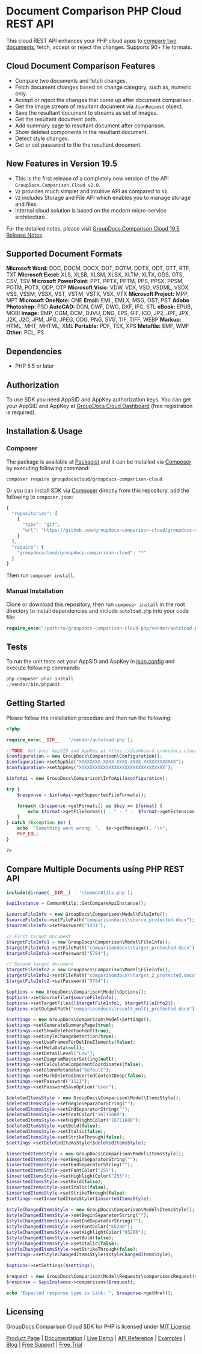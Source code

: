 # Document Comparison PHP Cloud REST API

This cloud REST API enhances your PHP cloud apps to [compare two documents](https://products.groupdocs.cloud/comparison/php), fetch, accept or reject the changes. Supports 90+ file formats.

## Cloud Document Comparison Features

- Compare two documents and fetch changes.
- Fetch document changes based on change category, such as, numeric only.
- Accept or reject the changes that come up after document comparison.
- Get the image stream of resultant document via `JsonRequest` object.
- Save the resultant document to streams as set of images.
- Get the resultant document path.
- Add summary page to resultant document after comparison.
- Show deleted components in the resultant document.
- Detect style changes.
- Get or set password to the the resultant document.

## New Features in Version 19.5

- This is the first release of a completely new version of the API `GroupDocs.Comparison.Cloud v2.0`.
- `V2` provides much simpler and intuitive API as compared to `V1`.
- `V2` includes Storage and File API which enables you to manage storage and files.
- Internal cloud solution is based on the modern micro-service architecture.

For the detailed notes, please visit [GroupDocs.Comparison Cloud 19.5 Release Notes](https://wiki.groupdocs.cloud/comparisoncloud/release-notes/2019/groupdocs-comparison-cloud-19-5-release-notes/).

## Supported Document Formats

**Microsoft Word:** DOC, DOCM, DOCX, DOT, DOTM, DOTX, ODT, OTT, RTF, TXT
**Microsoft Excel:** XLS, XLSB, XLSM, XLSX, XLTM, XLTX, ODS, OTS, CSV, TSV
**Microsoft PowerPoint:** PPT, PPTX, PPTM, PPS, PPSX, PPSM, POTM, POTX, ODP, OTP
**Microsoft Visio:** VDW, VDX, VSD, VSDML, VSDX, VSS, VSSM, VSSX, VST, VSTM, VSTX, VSX, VTX
**Microsoft Project:** MPP, MPT
**Microsoft OneNote:** ONE
**Email:** EML, EMLX, MSG, OST, PST
**Adobe Photoshop:** PSD
**AutoCAD:** DGN, DWF, DWG, DXF, IFC, STL
**eBook:** EPUB, MOBI
**Image:** BMP, CGM, DCM, DJVU, DNG, EPS, GIF, ICO, JP2, JPF, JPX, J2K, J2C, JPM, JPG, JPEG, ODG, PNG, SVG, TIF, TIFF, WEBP
**Markup:** HTML, MHT, MHTML, XML
**Portable:** PDF, TEX, XPS
**Metafile:** EMF, WMF
**Other:** PCL, PS

## Dependencies

- PHP 5.5 or later

## Authorization

To use SDK you need AppSID and AppKey authorization keys. You can get your AppSID and AppKey at [GroupDocs Cloud Dashboard](https://dashboard.groupdocs.cloud) (free registration is required).

## Installation & Usage

### Composer

The package is available at [Packagist](https://dashboard.groupdocs.cloud) and it can be installed via [Composer](http://getcomposer.org/) by executing following command:

`composer require groupdocscloud/groupdocs-comparison-cloud`

Or you can install SDK via [Composer](http://getcomposer.org/) directly from this repository, add the following to `composer.json`:

```php
{
  "repositories": [
    {
      "type": "git",
      "url": "https://github.com/groupdocs-comparison-cloud/groupdocs-comparison-cloud-php.git"
    }
  ],
  "require": {
    "groupdocscloud/groupdocs-comparison-cloud": "*"
  }
}
```

Then run `composer install`.

### Manual Installation

Clone or download this repository, then run `composer install` in the root directory to install dependencies and include `autoload.php` into your code file:

```php
require_once('/path/to/groupdocs-comparison-cloud-php/vendor/autoload.php');
```

## Tests

To run the unit tests set your AppSID and AppKey in [json.config](https://github.com/groupdocs-comparison-cloud/groupdocs-comparison-cloud-php/blob/master/tests/GroupDocs/Comparison/config.json) and execute following commands:

```php
php composer.phar install
./vendor/bin/phpunit
```

## Getting Started

Please follow the installation procedure and then run the following:

```php
<?php

require_once(__DIR__ . '/vendor/autoload.php');

//TODO: Get your AppSID and AppKey at https://dashboard.groupdocs.cloud (free registration is required).
$configuration = new GroupDocs\Comparison\Configuration();
$configuration->setAppSid("XXXXXXXX-XXXX-XXXX-XXXX-XXXXXXXXXXXX");
$configuration->setAppKey("XXXXXXXXXXXXXXXXXXXXXXXXXXXXXXXX");

$infoApi = new GroupDocs\Comparison\InfoApi($configuration);

try {
    $response = $infoApi->getSupportedFileFormats();

    foreach ($response->getFormats() as $key => $format) {
        echo $format->getFileFormat() . " - " .  $format->getExtension(), "\n";
    }
} catch (Exception $e) {
    echo  "Something went wrong: ",  $e->getMessage(), "\n";
    PHP_EOL;
}

?>
```

## Compare Multiple Documents using PHP REST API

```php
include(dirname(__DIR__) . '\CommonUtils.php');

$apiInstance = CommonUtils::GetCompareApiInstance();

$sourceFileInfo = new GroupDocs\Comparison\Model\FileInfo();
$sourceFileInfo->setFilePath("comparisondocs\\source_protected.docx");
$sourceFileInfo->setPassword("1231");

// First target document
$targetFileInfo1 = new GroupDocs\Comparison\Model\FileInfo();
$targetFileInfo1->setFilePath("comparisondocs\\target_protected.docx");
$targetFileInfo1->setPassword("5784");

// Second target document
$targetFileInfo2 = new GroupDocs\Comparison\Model\FileInfo();
$targetFileInfo2->setFilePath("comparisondocs\\target_2_protected.docx");
$targetFileInfo2->setPassword("5784");

$options = new GroupDocs\Comparison\Model\Options();  
$options->setSourceFile($sourceFileInfo);
$options->setTargetFiles([$targetFileInfo1, $targetFileInfo2]);
$options->setOutputPath("comparisondocs\\result_multi_protected.docx");

$settings = new GroupDocs\Comparison\Model\Settings();  
$settings->setGenerateSummaryPage(true);
$settings->setShowDeletedContent(true);
$settings->setStyleChangeDetection(true);
$settings->setUseFramesForDelInsElements(false);
$settings->setMetaData(null);
$settings->setDetailLevel("Low");
$settings->setDiagramMasterSetting(null);
$settings->setCalculateComponentCoordinates(false);
$settings->setCloneMetadata("Default");
$settings->setMarkDeletedInsertedContentDeep(false);
$settings->setPassword("1111");
$settings->setPasswordSaveOption("User");

$deletedItemsStyle = new GroupDocs\Comparison\Model\ItemsStyle();
$deletedItemsStyle->setBeginSeparatorString("");
$deletedItemsStyle->setEndSeparatorString("");
$deletedItemsStyle->setFontColor("16711680");
$deletedItemsStyle->setHighlightColor("16711680");
$deletedItemsStyle->setBold(false);
$deletedItemsStyle->setItalic(false);
$deletedItemsStyle->setStrikeThrough(false);
$settings->setDeletedItemsStyle($deletedItemsStyle);

$insertedItemsStyle = new GroupDocs\Comparison\Model\ItemsStyle();
$insertedItemsStyle->setBeginSeparatorString("");
$insertedItemsStyle->setEndSeparatorString("");
$insertedItemsStyle->setFontColor("255");
$insertedItemsStyle->setHighlightColor("255");
$insertedItemsStyle->setBold(false);
$insertedItemsStyle->setItalic(false);
$insertedItemsStyle->setStrikeThrough(false);
$settings->setInsertedItemsStyle($insertedItemsStyle);
  
$styleChangedItemsStyle = new GroupDocs\Comparison\Model\ItemsStyle();
$styleChangedItemsStyle->setBeginSeparatorString("");
$styleChangedItemsStyle->setEndSeparatorString("");
$styleChangedItemsStyle->setFontColor("65280");
$styleChangedItemsStyle->setHighlightColor("65280");
$styleChangedItemsStyle->setBold(false);
$styleChangedItemsStyle->setItalic(false);
$styleChangedItemsStyle->setStrikeThrough(false);
$settings->setStyleChangedItemsStyle($styleChangedItemsStyle);

$options->setSettings($settings);

$request = new GroupDocs\Comparison\Model\Requests\comparisonsRequest($options);
$response = $apiInstance->comparisons($request);

echo "Expected response type is Link: ", $response->getHref();
```

## Licensing

GroupDocs.Comparison Cloud SDK for PHP is licensed under [MIT License](https://github.com/groupdocs-comparison-cloud/groupdocs-comparison-cloud-php/blob/master/LICENSE).

[Product Page](https://products.groupdocs.cloud/comparison/php) | [Documentation](https://wiki.groupdocs.cloud/comparisoncloud/) | [Live Demo](https://products.groupdocs.app/comparison/family) | [API Reference](https://apireference.groupdocs.cloud/comparison/) | [Examples](https://github.com/groupdocs-comparison-cloud/groupdocs-comparison-cloud-php) | [Blog](https://blog.groupdocs.cloud/category/comparison/) | [Free Support](https://forum.groupdocs.cloud/c/comparison) | [Free Trial](https://dashboard.groupdocs.cloud/#/apps)
